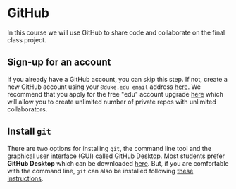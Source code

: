 # GitHub

In this course we will use GitHub to share code and collaborate on the final class project. 

## Sign-up for an account

If you already have a GitHub account, you can skip this step. If not, create a new GitHub account using your `@duke.edu email` address [here](https://github.com/). We recommend that you apply for the free "edu" account upgrade [here](https://education.github.com/discount_requests/new) which will allow you to create unlimited number of private repos with unlimited collaborators.

## Install `git`

There are two options for installing `git`, the command line tool and the graphical user interface (GUI) called GitHub Desktop. Most students prefer **GitHub Desktop** which can be downloaded [here](https://desktop.github.com/). But, if you are comfortable with the command line, `git` can also be installed following [these instructions](https://git-scm.com/book/en/v2/Getting-Started-Installing-Git). 